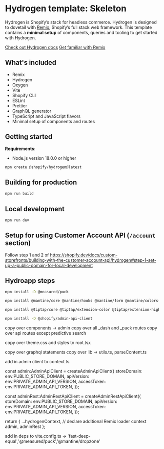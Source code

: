 # Hydrogen template: Skeleton

Hydrogen is Shopify’s stack for headless commerce. Hydrogen is designed to dovetail with [Remix](https://remix.run/), Shopify’s full stack web framework. This template contains a **minimal setup** of components, queries and tooling to get started with Hydrogen.

[Check out Hydrogen docs](https://shopify.dev/custom-storefronts/hydrogen)
[Get familiar with Remix](https://remix.run/docs/en/v1)

## What's included

- Remix
- Hydrogen
- Oxygen
- Vite
- Shopify CLI
- ESLint
- Prettier
- GraphQL generator
- TypeScript and JavaScript flavors
- Minimal setup of components and routes

## Getting started

**Requirements:**

- Node.js version 18.0.0 or higher

```bash
npm create @shopify/hydrogen@latest
```

## Building for production

```bash
npm run build
```

## Local development

```bash
npm run dev
```

## Setup for using Customer Account API (`/account` section)

Follow step 1 and 2 of <https://shopify.dev/docs/custom-storefronts/building-with-the-customer-account-api/hydrogen#step-1-set-up-a-public-domain-for-local-development>

## Hydroapp steps

```bash
npm install -D @measured/puck
```

```bash
npm install @mantine/core @mantine/hooks @mantine/form @mantine/colors-generator @mantine/dropzone @mantine/tiptap @mantine/carousel
```

```bash
npm install @tiptap/core @tiptap/extension-color @tiptap/extension-highlight @tiptap/extension-text-align @tiptap/extension-text-style @tiptap/extension-underline @tiptap/html @tiptap/starter-kit dayjs embla-carousel-react @remixicon/react @tabler/icons-react
```

```bash
npm install -D @shopify/admin-api-client
```

copy over components -> admin
copy over all _dash and _puck routes
copy over api routes except predictive search

copy over theme.css
add styles to root.tsx

copy over graphql statements
copy over lib -> utils.ts, parseContent.ts

add in admin client to context.ts


  const admin:AdminApiClient = createAdminApiClient({
    storeDomain: env.PUBLIC_STORE_DOMAIN,
    apiVersion: env.PRIVATE_ADMIN_API_VERSION,
    accessToken: env.PRIVATE_ADMIN_API_TOKEN,
  });

  const adminRest:AdminRestApiClient = createAdminRestApiClient({
    storeDomain: env.PUBLIC_STORE_DOMAIN,
    apiVersion: env.PRIVATE_ADMIN_API_VERSION,
    accessToken: env.PRIVATE_ADMIN_API_TOKEN,
  });

  return {
    ...hydrogenContext,
    // declare additional Remix loader context
    admin,
    adminRest
  };

  add in deps to vite.config.ts -> 'fast-deep-equal','@measured/puck','@mantine/dropzone'
